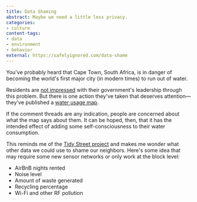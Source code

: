 ```yaml
---
title: Data Shaming
abstract: Maybe we need a little less privacy.
categories:
- culture
content-tags:
- data
- environment
- behavior
external: https://safelyignored.com/data-shame
---
```


You've probably heard that Cape Town, South Africa, is in danger of becoming the world's first major city (in modern times) to run out of water.

Residents are [not impressed](https://www.timeslive.co.za/ideas/2018-01-19-cape-town-is-drowning-in-confusion-over-the-drought-crisis/) with their government's leadership through this problem. But there is one action they've taken that deserves attention—they've published a [water usage map](http://www.capetownetc.com/news/green-light-for-cape-town-water-map-despite-objections/).

If the comment threads are any indication, people are concerned about what the map says about them. It can be hoped, then, that it has the intended effect of adding some self-consciousness to their water consumption.

This reminds me of the [Tidy Street project](https://www.theguardian.com/environment/blog/2011/apr/12/energy-use-households-monitor-electricity) and makes me wonder what other data we could use to shame our neighbors. Here's some idea that may require some new sensor networks or only work at the block level:

- AirBnB nights rented
- Noise level
- Amount of waste generated
- Recycling percentage
- Wi-Fi and other RF pollution
